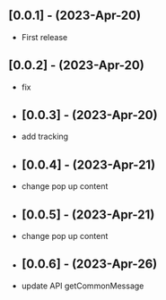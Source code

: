 ## [0.0.1] - (2023-Apr-20)
* First release
## [0.0.2] - (2023-Apr-20)
* fix
* ## [0.0.3] - (2023-Apr-20)
* add tracking
* ## [0.0.4] - (2023-Apr-21)
* change pop up content
* ## [0.0.5] - (2023-Apr-21)
* change pop up content
* ## [0.0.6] - (2023-Apr-26)
* update API getCommonMessage